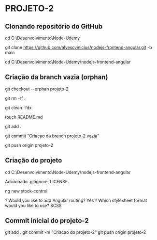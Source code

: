 # PROJETO-2

## Clonando repositório do GitHub

cd C:\Desenvolvimento\Node-Udemy

git clone https://github.com/alvescvinicius/nodejs-frontend-angular.git -b main

cd C:\Desenvolvimento\Node-Udemy\nodejs-frontend-angular

## Criação da branch vazia (orphan)

git checkout --orphan projeto-2

git rm -rf .

git clean -fdx

touch README.md

git add .

git commit "Criacao da branch projeto-2 vazia"

git push origin projeto-2

## Criação do projeto

cd C:\Desenvolvimento\Node-Udemy\nodejs-frontend-angular

Adicionado .gitignore, LICENSE.

ng new stock-control

? Would you like to add Angular routing? Yes
? Which stylesheet format would you like to use? SCSS

## Commit inicial do projeto-2

git add .
git commit -m "Criacao do projeto-2"
git push origin projeto-2

